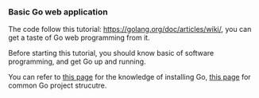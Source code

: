 ### Basic Go web application

The code follow this tutorial: https://golang.org/doc/articles/wiki/, you can get a taste of Go web programming from it.

Before starting this tutorial, you should know basic of software programming, and get Go up and running.

You can refer to [this page](https://golang.org/doc/install) for the knowledge of installing Go, [this page](https://golang.org/doc/code.html) for common Go project strucutre.

